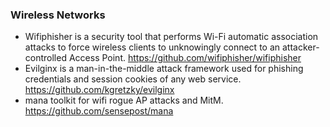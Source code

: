 ### Wireless Networks

- Wifiphisher is a security tool that performs Wi-Fi automatic association attacks to force wireless clients to unknowingly connect to an attacker-controlled Access Point. https://github.com/wifiphisher/wifiphisher
- Evilginx is a man-in-the-middle attack framework used for phishing credentials and session cookies of any web service. https://github.com/kgretzky/evilginx
- mana toolkit for wifi rogue AP attacks and MitM. https://github.com/sensepost/mana
